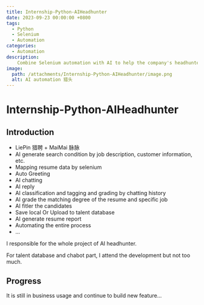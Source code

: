 ```yaml
---
title: Internship-Python-AIHeadhunter
date: 2023-09-23 00:00:00 +0800
tags:
  - Python
  - Selenium
  - Automation
categories:
  - Automation
description: 
    Combine Selenium automation with AI to help the company's headhunter department build a complete automated workflow.
image:
  path: /attachments/Internship-Python-AIHeadhunter/image.png
  alt: AI automation 猎头
---
```


# Internship-Python-AIHeadhunter

## Introduction

* LiePin 猎聘 + MaiMai 脉脉
* AI generate search condition by job description, customer information, etc.
* Mapping resume data by selenium
* Auto Greeting
* AI chatting
* AI reply
* AI classification and tagging and grading by chatting history
* AI grade the matching degree of the resume and specific job
* AI fitler the candidates
* Save local Or Upload to talent database
* AI generate resume report
* Automating the entire process
* ...

I responsible for the whole project of AI headhunter.

For talent database and chabot part, I attend the development but not too much.

## Progress

It is still in business usage and continue to build new feature...